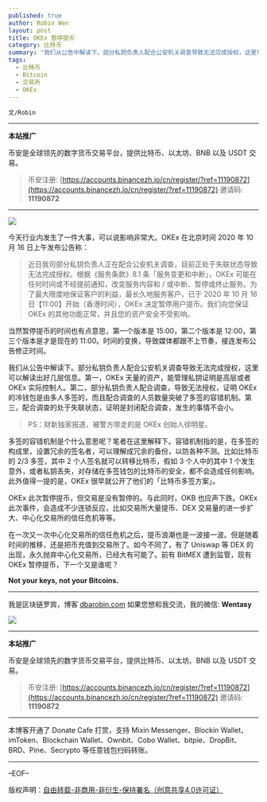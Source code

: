 ```yaml
---
published: true
author: Robin Wen
layout: post
title: OKEx 暂停提币
category: 比特币
summary: "我们从公告中解读下。部分私钥负责人配合公安机关调查导致无法完成授权，这里可以解读出好几层信息。第一，OKEx 天量的资产，能管理私钥证明是高层或者 OKEx 实际控制人。第二，部分私钥负责人配合调查，导致无法授权，证明 OKEx 的冷钱包是由多人多签的，而且配合调查的人员数量突破了多签的容错机制。第三，配合调查的处于失联状态，证明是封闭配合调查，发生的事情不会小。在一次又一次中心化交易所的信任危机之后，提币浪潮也是一波接一波。但是随着时间的推移，还是把币充值到交易所了。如今不同了，有了 Uniswap 等 DEX 的出现，永久抛弃中心化交易所，已经大有可能了。前有 BitMEX 遭到监管，现有 OKEx 暂停提币，下一个又是谁呢？"
tags:
  - 比特币
  - Bitcoin
  - 交易所
  - OKEx
---
```


`文/Robin`

***

**本站推广**

币安是全球领先的数字货币交易平台，提供比特币、以太坊、BNB 以及 USDT 交易。

> 币安注册: [https://accounts.binancezh.io/cn/register/?ref=11190872](https://accounts.binancezh.io/cn/register/?ref=11190872)
> 邀请码: **11190872**

***

![](https://cdn.dbarobin.com/qm9ynfj.png)

今天行业内发生了一件大事，可以说影响非常大。OKEx 在北京时间 2020 年 10 月 16 日上午发布公告称：

> 近日我司部分私钥负责人正在配合公安机关调查，目前正处于失联状态导致无法完成授权。根据《服务条款》8.1 条「服务变更和中断」，OKEx 可能在任何时间或不经提前通知，改变服务内容和 / 或中断、暂停或终止服务。为了最大限度地保证客户的利益，最长久地服务客户，已于 2020 年 10 月 16 日【11:00】开始（香港时间），OKEx 决定暂停用户提币。我们向您保证 OKEx 的其他功能正常，并且您的资产安全不受影响。

当然暂停提币的时间也有点意思，第一个版本是 15:00，第二个版本是 12:00，第三个版本是才是现在的 11:00。时间的变换，导致媒体都跟不上节奏，接连发布公告修正时间。

我们从公告中解读下。部分私钥负责人配合公安机关调查导致无法完成授权，这里可以解读出好几层信息。第一，OKEx 天量的资产，能管理私钥证明是高层或者 OKEx 实际控制人。第二，部分私钥负责人配合调查，导致无法授权，证明 OKEx 的冷钱包是由多人多签的，而且配合调查的人员数量突破了多签的容错机制。第三，配合调查的处于失联状态，证明是封闭配合调查，发生的事情不会小。

> PS：财新独家报道，被警方带走的是 OKEx 创始人徐明星。

多签的容错机制是个什么意思呢？笔者在这里解释下。容错机制指的是，在多签的构成里，设置冗余的签名者，可以理解成冗余的备份，以防各种不测。比如比特币的 2/3 多签，其中 2 个人签名就可以转移比特币，假如 3 个人中的其中 1 个发生意外，或者私钥丢失，对存储在多签钱包的比特币的安全，都不会造成任何影响。此外值得一提的是，OKEx 很早就公开了他们的「比特币多签方案」。

OKEx 此次暂停提币，但交易是没有暂停的。与此同时，OKB 也应声下跌。OKEx 此次事件，会造成不少连锁反应，比如交易所大量提币、DEX 交易量的进一步扩大、中心化交易所的信任危机等等。

在一次又一次中心化交易所的信任危机之后，提币浪潮也是一波接一波。但是随着时间的推移，还是把币充值到交易所了。如今不同了，有了 Uniswap 等 DEX 的出现，永久抛弃中心化交易所，已经大有可能了。前有 BitMEX 遭到监管，现有 OKEx 暂停提币，下一个又是谁呢？

**Not your keys, not your Bitcoins.**

***

我是区块链罗宾，博客 [dbarobin.com](https://dbarobin.com/)
如果您想和我交流，我的微信: **Wentasy**

![](https://cdn.dbarobin.com/v4yywe2.png)

***

**本站推广**

币安是全球领先的数字货币交易平台，提供比特币、以太坊、BNB 以及 USDT 交易。

> 币安注册: [https://accounts.binancezh.io/cn/register/?ref=11190872](https://accounts.binancezh.io/cn/register/?ref=11190872)
> 邀请码: **11190872**

***

本博客开通了 Donate Cafe 打赏，支持 Mixin Messenger、Blockin Wallet、imToken、Blockchain Wallet、Ownbit、Cobo Wallet、bitpie、DropBit、BRD、Pine、Secrypto 等任意钱包扫码转账。

<center>
    <div class="--donate-button"
         data-button-id="f8b9df0d-af9a-460d-8258-d3f435445075"
    ></div>
</center>

***

–EOF–

版权声明：[自由转载-非商用-非衍生-保持署名（创意共享4.0许可证）](http://creativecommons.org/licenses/by-nc-nd/4.0/deed.zh)